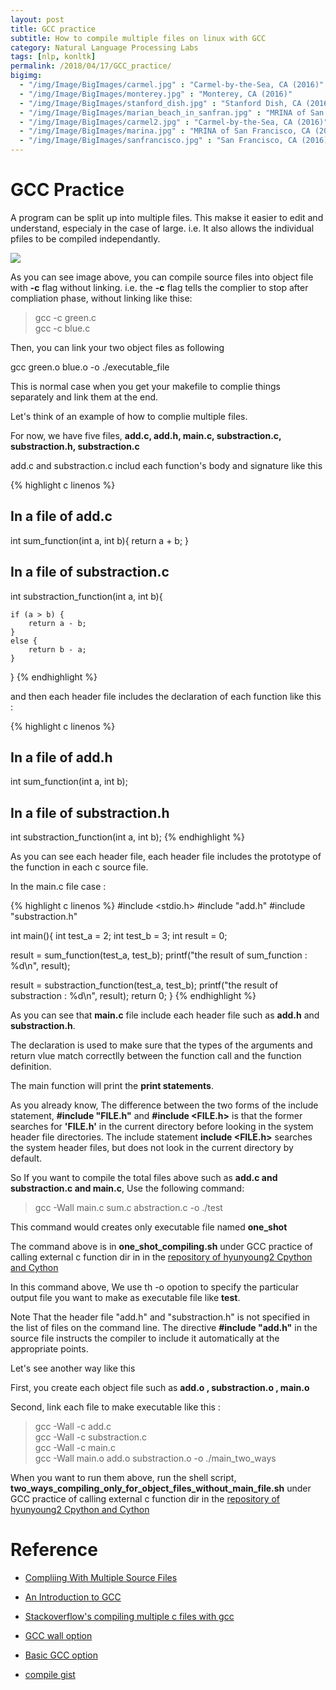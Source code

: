 ```yaml
---
layout: post
title: GCC practice
subtitle: How to compile multiple files on linux with GCC
category: Natural Language Processing Labs
tags: [nlp, konltk]
permalink: /2018/04/17/GCC_practice/
bigimg: 
  - "/img/Image/BigImages/carmel.jpg" : "Carmel-by-the-Sea, CA (2016)"
  - "/img/Image/BigImages/monterey.jpg" : "Monterey, CA (2016)"
  - "/img/Image/BigImages/stanford_dish.jpg" : "Stanford Dish, CA (2016)"
  - "/img/Image/BigImages/marian_beach_in_sanfran.jpg" : "MRINA of San Francisco, CA (2016)"
  - "/img/Image/BigImages/carmel2.jpg" : "Carmel-by-the-Sea, CA (2016)"
  - "/img/Image/BigImages/marina.jpg" : "MRINA of San Francisco, CA (2016)"
  - "/img/Image/BigImages/sanfrancisco.jpg" : "San Francisco, CA (2016)"
---
```


# GCC Practice

A program can be split up into multiple files. This makse it easier to edit and understand, especialy in the case of large. i.e. It also allows the individual pfiles to be compiled independantly.

![](https://raw.githubusercontent.com/hyunyoung2/hyunyoung2.github.io/master/img/Image/NaturalLanguageProcessing/NLPLabs/Konltk_NLP/2018-04-17-GCC_practice/Complie.png)

As you can see image above, you can compile source files into object file with **-c** flag without linking. i.e. the **-c** flag tells the complier to stop after compliation phase, without linking like thise:

>gcc -c green.c  
>gcc -c blue.c   

Then, you can link your two object files as following

gcc green.o blue.o -o ./executable_file

This is normal case when you get your makefile to complie things separately and link them at the end. 

Let's think of an example of how to complie multiple files. 

For now, we have five files, **add.c, add.h, main.c, substraction.c, substraction.h, substraction.c**

add.c and substraction.c includ each function's body and signature like this

{% highlight c linenos %}
## In a file of add.c
int sum_function(int a, int b){
     return a + b;
}

## In a file of substraction.c 

int substraction_function(int a, int b){

    if (a > b) {
        return a - b;
    }
    else {
        return b - a;
    }
}
{% endhighlight %}

and then each header file includes the declaration of each function like this :

{% highlight c linenos %}
## In a file of add.h
int sum_function(int a, int b);

## In a file of substraction.h
int substraction_function(int a, int b);
{% endhighlight %}

As you can see each header file, each header file includes the prototype of the function in each c source file. 

In the main.c file case : 

{% highlight c linenos %}
#include <stdio.h>
#include "add.h"
#include "substraction.h"


int main(){
   int test_a = 2;
   int test_b = 3;
   int result = 0;


   result = sum_function(test_a, test_b);
   printf("the result of sum_function : %d\n", result);

   result = substraction_function(test_a, test_b);
   printf("the result of substraction : %d\n", result);
   return 0;
}
{% endhighlight %}

As you can see that **main.c** file include each header file such as **add.h** and **substraction.h**. 

The declaration is used to make sure that the types of the arguments and return vlue match correctlly between the function call and the function definition. 

The main function will print the **print statements**. 

As you already know, The difference between the two forms of the include statement, **#include "FILE.h"** and **#include <FILE.h>** is that the former searches for **'FILE.h'** in the current directory before looking in the system header file directories. The include statement **include <FILE.h>** searches the system header files, but does not look in the current directory by default. 

So If you want to compile the total files above such as **add.c and substraction.c and main.c**, Use the following command:

> gcc -Wall main.c sum.c abstraction.c -o ./test

This command would creates only executable file named **one_shot**

The command above is in **one_shot_compiling.sh** under GCC practice of calling external c function dir in in the [repository of hyunyoung2 Cpython and Cython](https://github.com/hyunyoung2/hyunyoung2_Cpython_and_Cython)

In this command above, We use th -o opotion to specify the particular output file you want to make as executable file like **test**. 

Note That the header file "add.h" and "substraction.h" is not specified in the list of files on the command line. The directive **#include "add.h"** in the source file instructs the compiler to include it automatically at the appropriate points. 

Let's see another way like this

First, you create each object file such as **add.o , substraction.o , main.o**

Second, link each file to make executable like this :

>gcc -Wall -c add.c   
>gcc -Wall -c substraction.c  
>gcc -Wall -c main.c  
>gcc -Wall  main.o add.o substraction.o -o ./main_two_ways  

When you want to run them above, run the shell script, **two_ways_compiling_only_for_object_files_without_main_file.sh** under GCC practice of calling external c function dir in the [repository of hyunyoung2 Cpython and Cython](https://github.com/hyunyoung2/hyunyoung2_Cpython_and_Cython)

# Reference

 - [Compliing With Multiple Source Files](https://www.dartmouth.edu/~rc/classes/softdev_linux/complex_compile.html)

 - [An Introduction to GCC](https://www.dartmouth.edu/~rc/classes/softdev_linux/complex_compile.htmli)

 - [Stackoverflow's compiling multiple c files with gcc](https://stackoverflow.com/questions/18777326/compiling-multiple-c-files-with-gcc)

 - [GCC wall option](https://www.rapidtables.com/code/linux/gcc/gcc-wall.html)
 
 - [Basic GCC option](https://www.rapidtables.com/code/linux/gcc.html)
 
 - [compile gist](https://gist.github.com/gubatron/32f82053596c24b6bec6)
